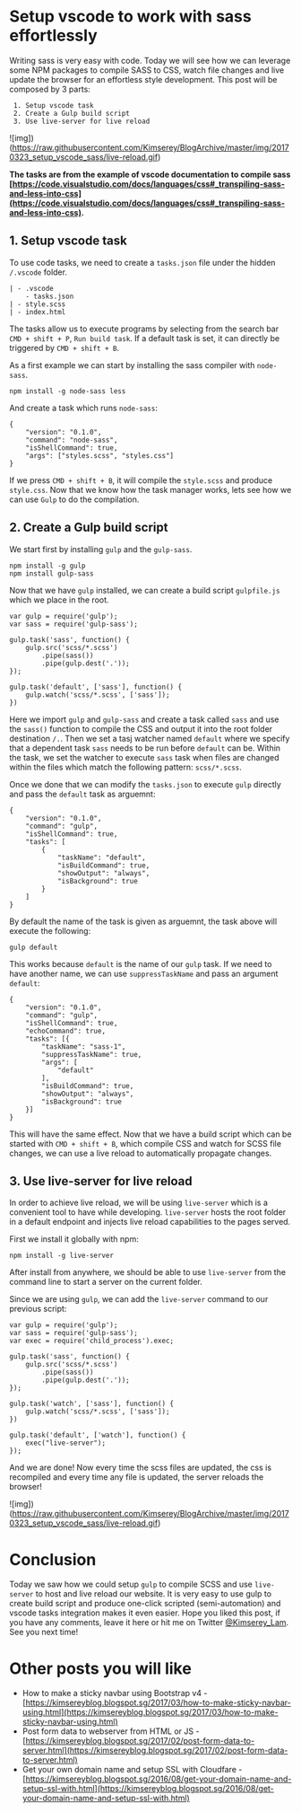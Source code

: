# Setup vscode to work with sass effortlessly

Writing sass is very easy with code. Today we will see how we can leverage some NPM packages to compile SASS to CSS, watch file changes and live update the browser for an effortless style development. This post will be composed by 3 parts:

```
 1. Setup vscode task
 2. Create a Gulp build script
 3. Use live-server for live reload
```

![img])(https://raw.githubusercontent.com/Kimserey/BlogArchive/master/img/20170323_setup_vscode_sass/live-reload.gif)

__The tasks are from the example of vscode documentation to compile sass [https://code.visualstudio.com/docs/languages/css#_transpiling-sass-and-less-into-css](https://code.visualstudio.com/docs/languages/css#_transpiling-sass-and-less-into-css).__

## 1. Setup vscode task

To use code tasks, we need to create a `tasks.json` file under the hidden `/.vscode` folder.

```
| - .vscode
    - tasks.json
| - style.scss
| - index.html

```

The tasks allow us to execute programs by selecting from the search bar `CMD + shift + P`, `Run build task`. If a default task is set, it can directly be triggered by `CMD + shift + B`.

As a first example we can start by installing the sass compiler with `node-sass`.

```
npm install -g node-sass less
```

And create a task which runs `node-sass`:

```
{
    "version": "0.1.0",
    "command": "node-sass",
    "isShellCommand": true,
    "args": ["styles.scss", "styles.css"]
}
```

If we press `CMD + shift + B`, it will compile the `style.scss` and produce `style.css`.
Now that we know how the task manager works, lets see how we can use `Gulp` to do the compilation.

## 2. Create a Gulp build script

We start first by installing `gulp` and the `gulp-sass`.

```
npm install -g gulp
npm install gulp-sass
```

Now that we have `gulp` installed, we can create a build script `gulpfile.js` which we place in the root.

```
var gulp = require('gulp');
var sass = require('gulp-sass');

gulp.task('sass', function() {
    gulp.src('scss/*.scss')
        .pipe(sass())
        .pipe(gulp.dest('.'));
});

gulp.task('default', ['sass'], function() {
    gulp.watch('scss/*.scss', ['sass']);
})
```

Here we import `gulp` and `gulp-sass` and create a task called `sass` and use the `sass()` function to compile the CSS and output it into the root folder destination `/.`.
Then we set a tasj watcher named `default` where we specify that a dependent task `sass` needs to be run before `default` can be. Within the task, we set the watcher to execute `sass` task when files are changed within the files which match the following pattern: `scss/*.scss`.

Once we done that we can modify the `tasks.json` to execute `gulp` directly and pass the `default` task as arguemnt:

```
{
    "version": "0.1.0",
    "command": "gulp",
    "isShellCommand": true,
    "tasks": [
        {
            "taskName": "default",
            "isBuildCommand": true,
            "showOutput": "always",
            "isBackground": true
        }
    ]
}
```

By default the name of the task is given as arguemnt, the task above will execute the following: 

`gulp default`

This works because `default` is the name of our `gulp` task. If we need to have another name, we can use `suppressTaskName` and pass an argument `default`:

```
{
    "version": "0.1.0",
    "command": "gulp",
    "isShellCommand": true,
    "echoCommand": true,
    "tasks": [{
        "taskName": "sass-1",
        "suppressTaskName": true,
        "args": [
            "default"
        ],
        "isBuildCommand": true,
        "showOutput": "always",
        "isBackground": true
    }]
}
```

This will have the same effect.
Now that we have a build script which can be started with `CMD + shift + B`, which compile CSS and watch for SCSS file changes, we can use a live reload to automatically propagate changes.

##  3. Use live-server for live reload

In order to achieve live reload, we will be using `live-server` which is a convenient tool to have while developing. `live-server` hosts the root folder in a default endpoint and injects live reload capabilities to the pages served.

First we install it globally with npm:

```
npm install -g live-server
```

After install from anywhere, we should be able to use `live-server` from the command line to start a server on the current folder.

Since we are using `gulp`, we can add the `live-server` command to our previous script:

```
var gulp = require('gulp');
var sass = require('gulp-sass');
var exec = require('child_process').exec;

gulp.task('sass', function() {
    gulp.src('scss/*.scss')
        .pipe(sass())
        .pipe(gulp.dest('.'));
});

gulp.task('watch', ['sass'], function() {
    gulp.watch('scss/*.scss', ['sass']);
})

gulp.task('default', ['watch'], function() {
    exec("live-server");
});
```

And we are done! Now every time the scss files are updated, the css is recompiled and every time any file is updated, the server reloads the browser!

![img])(https://raw.githubusercontent.com/Kimserey/BlogArchive/master/img/20170323_setup_vscode_sass/live-reload.gif)

# Conclusion

Today we saw how we could setup `gulp` to compile SCSS and use `live-server` to host and live reload our website. It is very easy to use gulp to create build script and produce one-click scripted (semi-automation) and vscode tasks integration makes it even easier. Hope you liked this post, if you have any comments, leave it here or hit me on Twitter [@Kimserey_Lam](https://twitter.com/Kimserey_Lam). See you next time!

# Other posts you will like

- How to make a sticky navbar using Bootstrap v4 -[https://kimsereyblog.blogspot.sg/2017/03/how-to-make-sticky-navbar-using.html](https://kimsereyblog.blogspot.sg/2017/03/how-to-make-sticky-navbar-using.html)
- Post form data to webserver from HTML or JS - [https://kimsereyblog.blogspot.sg/2017/02/post-form-data-to-server.html](https://kimsereyblog.blogspot.sg/2017/02/post-form-data-to-server.html)
- Get your own domain name and setup SSL with Cloudfare - [https://kimsereyblog.blogspot.sg/2016/08/get-your-domain-name-and-setup-ssl-with.html](https://kimsereyblog.blogspot.sg/2016/08/get-your-domain-name-and-setup-ssl-with.html)
